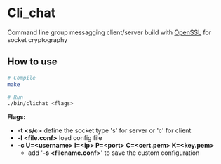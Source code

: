 # Cli_chat

Command line group messagging client/server build with [OpenSSL](https://github.com/openssl/openssl.git) for socket cryptography

## How to use
``` Bash
# Compile
make

# Run
./bin/clichat <flags>

```

**Flags:**
- **-t \<s/c>** define the socket type 's' for server or 'c' for client
- **-l \<file.conf>** load config file
- **-c U=\<username> I=\<ip> P=\<port> C=\<cert.pem> K=\<key.pem>** 
  - add '**-s \<filename.conf>**' to save the custom configuration 

